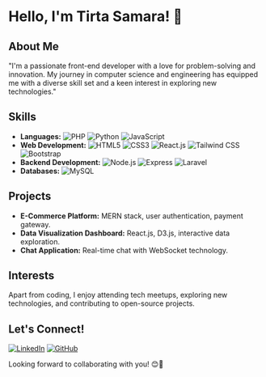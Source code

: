 # Hello, I'm Tirta Samara! 👋

## About Me

"I'm a passionate front-end developer with a love for problem-solving and innovation. My journey in computer science and engineering has equipped me with a diverse skill set and a keen interest in exploring new technologies."

## Skills

- **Languages:** ![PHP](https://img.shields.io/badge/-PHP-777BB4?style=flat-square&logo=php&logoColor=white) ![Python](https://img.shields.io/badge/-Python-3776AB?style=flat-square&logo=python&logoColor=white) ![JavaScript](https://img.shields.io/badge/-JavaScript-F7DF1E?style=flat-square&logo=javascript&logoColor=black)
- **Web Development:** ![HTML5](https://img.shields.io/badge/-HTML5-E34F26?style=flat-square&logo=html5&logoColor=white) ![CSS3](https://img.shields.io/badge/-CSS3-1572B6?style=flat-square&logo=css3&logoColor=white) ![React.js](https://img.shields.io/badge/-React.js-61DAFB?style=flat-square&logo=react&logoColor=black) ![Tailwind CSS](https://img.shields.io/badge/-Tailwind%20CSS-38B2AC?style=flat-square&logo=tailwind-css&logoColor=white) ![Bootstrap](https://img.shields.io/badge/-Bootstrap-7952B3?style=flat-square&logo=bootstrap&logoColor=white)
- **Backend Development:** ![Node.js](https://img.shields.io/badge/-Node.js-339933?style=flat-square&logo=node.js&logoColor=white) ![Express](https://img.shields.io/badge/-Express-000000?style=flat-square&logo=express&logoColor=white) ![Laravel](https://img.shields.io/badge/-Laravel-FF2D20?style=flat-square&logo=laravel&logoColor=white)
- **Databases:** ![MySQL](https://img.shields.io/badge/-MySQL-4479A1?style=flat-square&logo=mysql&logoColor=white)



## Projects

- **E-Commerce Platform:** MERN stack, user authentication, payment gateway.
- **Data Visualization Dashboard:** React.js, D3.js, interactive data exploration.
- **Chat Application:** Real-time chat with WebSocket technology.

## Interests

Apart from coding, I enjoy attending tech meetups, exploring new technologies, and contributing to open-source projects.

## Let's Connect!

[![LinkedIn](https://img.shields.io/badge/LinkedIn-Tirta_Samara-blue?style=flat-square&logo=linkedin)](https://www.linkedin.com/in/tirtasamara/)
[![GitHub](https://img.shields.io/badge/GitHub-Tirta71-darkgreen?style=flat-square&logo=github)](https://github.com/Tirta71)

Looking forward to collaborating with you! 😊🚀
